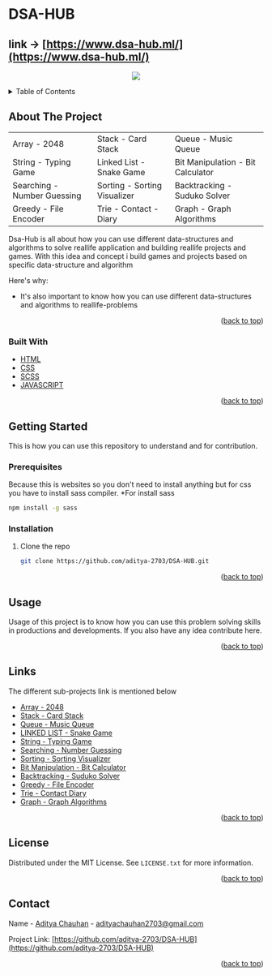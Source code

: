 # DSA-HUB

## link -> [https://www.dsa-hub.ml/](https://www.dsa-hub.ml/)

<p align="center">
  <img src="bg.png">
</p>






<!-- TABLE OF CONTENTS -->
<details>
  <summary>Table of Contents</summary>
  <ol>
    <li>
      <a href="#about-the-project">About The Project</a>
      <ul>
        <li><a href="#built-with">Built With</a></li>
      </ul>
    </li>
    <li>
      <a href="#getting-started">Getting Started</a>
      <ul>
        <li><a href="#installation">Installation</a></li>
      </ul>
    </li>
    <li><a href="#usage">Usage</a></li>
    <li><a href="#license">License</a></li>
    <li><a href="#contact">Contact</a></li>
  </ol>
</details>



<!-- ABOUT THE PROJECT -->
## About The Project

| | | |
| ------------- | ------------- | ------------- |
| Array - 2048  | Stack - Card Stack  | Queue - Music Queue |
| String - Typing Game  | Linked List - Snake Game  | Bit Manipulation - Bit Calculator |
| Searching - Number Guessing  | Sorting - Sorting Visualizer  | Backtracking - Suduko Solver |
| Greedy - File Encoder | Trie - Contact - Diary | Graph - Graph Algorithms | 

Dsa-Hub is all about how you can use different data-structures and algorithms to solve reallife application and building reallife projects and games. With this idea and concept i build games and projects  based on specific data-structure and algorithm

Here's why:
* It's also important to know how you can use different data-structures and algorithms to reallife-problems

<p align="right">(<a href="#top">back to top</a>)</p>



### Built With


* [HTML](https://www.w3schools.com/HTML/)
* [CSS](https://www.w3schools.com/css/)
* [SCSS](https://www.w3schools.com/SASS/)
* [JAVASCRIPT](https://www.w3schools.com/JS/)

<p align="right">(<a href="#top">back to top</a>)</p>



<!-- GETTING STARTED -->
## Getting Started

This is how you can use this repository to understand and for contribution.

### Prerequisites

Because this is websites so you don't need to install anything but for css you have to install sass compiler.
*For install sass
  ```sh
  npm install -g sass
  ```

### Installation

1. Clone the repo
   ```sh
   git clone https://github.com/aditya-2703/DSA-HUB.git
   ```
   
<p align="right">(<a href="#top">back to top</a>)</p>



<!-- USAGE EXAMPLES -->
## Usage

Usage of this project is to know how you can use this problem solving skills in productions and developments. If you also have any idea contribute here.


<p align="right">(<a href="#top">back to top</a>)</p>


## Links 

The different sub-projects link is mentioned below
* [Array - 2048](https://github.com/aditya-2703/DSA-HUB/tree/main/ARRAY%20-%20MATRIX)
* [Stack - Card Stack](https://github.com/aditya-2703/DSA-HUB/tree/main/STACK)
* [Queue - Music Queue](https://github.com/aditya-2703/DSA-HUB/tree/main/QUEUE)
* [LINKED LIST - Snake Game](https://github.com/aditya-2703/DSA-HUB/tree/main/LINKED_LIST)
* [String - Typing Game](https://github.com/aditya-2703/DSA-HUB/tree/main/STRING)
* [Searching - Number Guessing](https://github.com/aditya-2703/DSA-HUB/tree/main/SEARCHING)
* [Sorting - Sorting Visualizer](https://github.com/aditya-2703/DSA-HUB/tree/main/SORTING)
* [Bit Manipulation - Bit Calculator](https://github.com/aditya-2703/DSA-HUB/tree/main/BIT-MAGIC)
* [Backtracking - Suduko Solver](https://github.com/aditya-2703/DSA-HUB/tree/main/BACKTRACKING)
* [Greedy - File Encoder](https://github.com/aditya-2703/DSA-HUB/tree/main/GREEDY)
* [Trie - Contact Diary](https://github.com/aditya-2703/DSA-HUB/tree/main/TRIE)
* [Graph - Graph Algorithms](https://github.com/aditya-2703/DSA-HUB/tree/main/GRAPH)

<p align="right">(<a href="#top">back to top</a>)</p>


<!-- LICENSE -->
## License

Distributed under the MIT License. See `LICENSE.txt` for more information.

<p align="right">(<a href="#top">back to top</a>)</p>



<!-- CONTACT -->
## Contact

Name - [Aditya Chauhan](https://www.linkedin.com/in/aditya-2703) - adityachauhan2703@gmail.com

Project Link: [https://github.com/aditya-2703/DSA-HUB](https://github.com/aditya-2703/DSA-HUB)

<p align="right">(<a href="#top">back to top</a>)</p>



